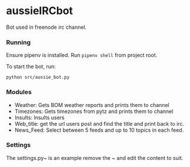 # aussieIRCbot

Bot used in freenode irc channel.

### Running

Ensure pipenv is installed. Run `pipenv shell` from project root.

To start the bot, run:

  `python src/aussie_bot.py`

### Modules

  - Weather: Gets BOM weather reports and prints them to channel
  - Timezones: Gets timezones from pytz and prints them to channel
  - Insults: Insults users
  - Web_title: get the url users post and find the title and print back to irc.
  - News_Feed: Select between 5 feeds and up to 10 topics in each feed.
  
  ### Settings
  The settings.py~ is an example remove the ~ and edit the content to suit.
